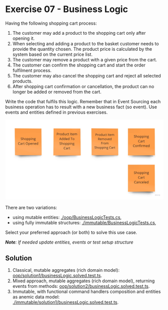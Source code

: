 # Exercise 07 - Business Logic

Having the following shopping cart process:

1. The customer may add a product to the shopping cart only after opening it.
2. When selecting and adding a product to the basket customer needs to provide the quantity chosen. The product price is calculated by the system based on the current price list.
3. The customer may remove a product with a given price from the cart.
4. The customer can confirm the shopping cart and start the order fulfilment process.
5. The customer may also cancel the shopping cart and reject all selected products.
6. After shopping cart confirmation or cancellation, the product can no longer be added or removed from the cart.

Write the code that fulfils this logic. Remember that in Event Sourcing each business operation has to result with a new business fact (so event). Use events and entities defined in previous exercises.

![events](./assets/events.jpg)

There are two variations:

- using mutable entities: [./oop/BusinessLogicTests.cs](./oop/businessLogic.exercise.test.ts),
- using fully immutable structures: [./immutable/BusinessLogicTests.cs](./immutable/businessLogic.exercise.test.ts),

Select your preferred approach (or both) to solve this use case.

_**Note**: If needed update entities, events or test setup structure_

## Solution

1. Classical, mutable aggregates (rich domain model): [oop/solution1/businessLogic.solved.test.ts](./oop/solution1/businessLogic.solved.test.ts).
2. Mixed approach, mutable aggregates (rich domain model), returning events from methods: [oop/solution2/businessLogic.solved.test.ts](./oop/solution2/businessLogic.solved.test.ts).
3. Immutable, with functional command handlers composition and entities as anemic data model: [./immutable/solution1/businessLogic.solved.test.ts](./immutable/solution1/businessLogic.solved.test.ts).
